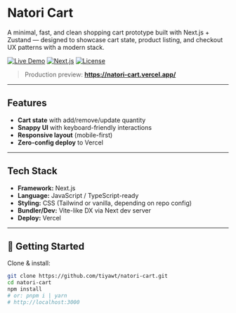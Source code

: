 # Natori Cart

A minimal, fast, and clean shopping cart prototype built with Next.js + Zustand — designed to showcase cart state, product listing, and checkout UX patterns with a modern stack.

[![Live Demo](https://img.shields.io/badge/demo-Vercel-000)](https://natori-cart.vercel.app/)
[![Next.js](https://img.shields.io/badge/Next.js-15-black)](#)
[![License](https://img.shields.io/badge/license-MIT-informational)](#)

> Production preview: **https://natori-cart.vercel.app/**

---

## Features

- **Cart state** with add/remove/update quantity
- **Snappy UI** with keyboard-friendly interactions
- **Responsive layout** (mobile-first)
- **Zero-config deploy** to Vercel

---

## Tech Stack

- **Framework:** Next.js
- **Language:** JavaScript / TypeScript-ready
- **Styling:** CSS (Tailwind or vanilla, depending on repo config)
- **Bundler/Dev:** Vite-like DX via Next dev server
- **Deploy:** Vercel

---

## 🚀 Getting Started

Clone & install:

```bash
git clone https://github.com/tiyawt/natori-cart.git
cd natori-cart
npm install
# or: pnpm i | yarn
# http://localhost:3000
